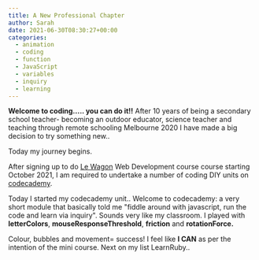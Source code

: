 ```yaml
---
title: A New Professional Chapter
author: Sarah
date: 2021-06-30T08:30:27+00:00
categories:
  - animation
  - coding
  - function
  - JavaScript
  - variables
  - inquiry
  - learning
---
```

**Welcome to coding..... you can do it!!**
After 10 years of being a secondary school teacher- becoming an outdoor educator, science teacher and teaching through remote schooling Melbourne 2020 I have made a big decision to try something new.. 

  Today my journey begins.

After signing up to do [Le Wagon](https://www.lewagon.com/) Web Development course course starting October 2021, I am required to undertake a number of coding DIY units on [codecademy](https://www.codecademy.com/). 

Today I started my codecademy unit..
Welcome to codecademy: a very short module that basically told me "fiddle around with javascript, run the code and learn via inquiry". Sounds very like my classroom. I played with **letterColors**, **mouseResponseThreshold**, **friction** and **rotationForce.** 


  Colour, bubbles and movement= success! I feel like **I CAN** as per the intention of the mini course. Next on my list LearnRuby..
